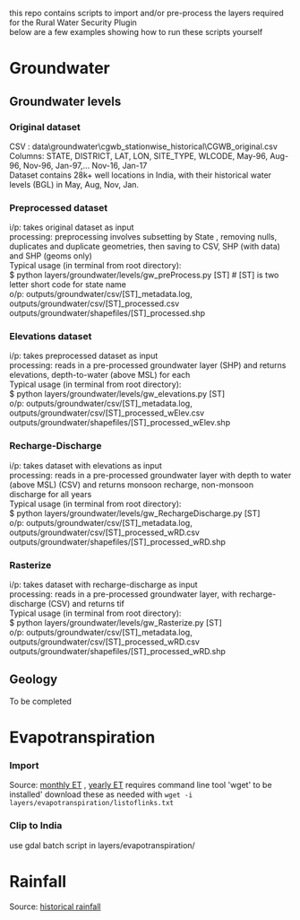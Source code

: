 this repo contains scripts to import and/or pre-process the layers required for the Rural Water Security Plugin <br>
below are a few examples showing how to run these scripts yourself <br>

# Groundwater

## Groundwater levels

### Original dataset
CSV : data\groundwater\cgwb_stationwise_historical\CGWB_original.csv
Columns: STATE, DISTRICT, LAT, LON, SITE_TYPE, WLCODE, May-96, Aug-96, Nov-96, Jan-97,... Nov-16, Jan-17 <br>
  Dataset contains 28k+ well locations in India, with their historical water levels (BGL) in May, Aug, Nov, Jan.
  
### Preprocessed dataset
i/p: takes original dataset as input <br>
processing: preprocessing involves subsetting by State , removing nulls, duplicates
    and duplicate geometries, then saving to CSV, SHP (with data) and SHP (geoms only) <br>
Typical usage (in terminal from root directory): <br>
$ python layers/groundwater/levels/gw_preProcess.py [ST]   # [ST] is two letter short code for state name <br>
o/p: outputs/groundwater/csv/[ST]_metadata.log, <br> 
outputs/groundwater/csv/[ST]_processed.csv <br>
outputs/groundwater/shapefiles/[ST]_processed.shp <br>

### Elevations dataset
i/p: takes preprocessed dataset as input <br>
processing: reads in a pre-processed groundwater layer (SHP) and returns elevations, depth-to-water (above MSL) for each <br>
Typical usage (in terminal from root directory): <br>
$ python layers/groundwater/levels/gw_elevations.py [ST] <br>
o/p: outputs/groundwater/csv/[ST]_metadata.log, <br> 
outputs/groundwater/csv/[ST]_processed_wElev.csv <br>
outputs/groundwater/shapefiles/[ST]_processed_wElev.shp <br>

### Recharge-Discharge
i/p: takes dataset with elevations as input <br>
processing: reads in a pre-processed groundwater layer with depth to water (above MSL) (CSV) and returns monsoon recharge, non-monsoon discharge for all years <br>
Typical usage (in terminal from root directory): <br>
$ python layers/groundwater/levels/gw_RechargeDischarge.py [ST]  <br>
o/p: outputs/groundwater/csv/[ST]_metadata.log, <br> 
outputs/groundwater/csv/[ST]_processed_wRD.csv <br>
outputs/groundwater/shapefiles/[ST]_processed_wRD.shp <br>

### Rasterize
i/p: takes dataset with recharge-discharge as input <br>
processing: reads in a pre-processed groundwater layer, with recharge-discharge (CSV) and returns tif <br>
Typical usage (in terminal from root directory): <br>
$ python layers/groundwater/levels/gw_Rasterize.py [ST] <br>
o/p: outputs/groundwater/csv/[ST]_metadata.log, <br> 
outputs/groundwater/csv/[ST]_processed_wRD.csv <br>
outputs/groundwater/shapefiles/[ST]_processed_wRD.shp <br>


## Geology
To be completed


# Evapotranspiration

### Import
Source: [monthly ET](https://edcintl.cr.usgs.gov/downloads/sciweb1/shared/fews/web/global/monthly/eta/downloads/) , [yearly ET](https://edcintl.cr.usgs.gov/downloads/sciweb1/shared/fews/web/global/yearly/eta/downloads/)
requires command line tool 'wget' to be installed'
download these as needed with `wget -i layers/evapotranspiration/listoflinks.txt`

### Clip to India
use gdal batch script in layers/evapotranspiration/


# Rainfall

Source: [historical rainfall](https://imdpune.gov.in/Clim_Pred_LRF_New/Grided_Data_Download.html)


